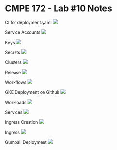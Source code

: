 # CMPE 172 - Lab #10 Notes


CI for deployment.yaml
![](images/updatedeployment.png)

Service Accounts
![](images/serviceaccounts.png)

Keys
![](images/sakey.png)

Secrets
![](images/secrets.png)

Clusters
![](images/clusters.png)

Release
![](images/release.png)

Workflows
![](images/workflows.png)

GKE Deployment on Github
![](images/GKEdeploy.png)

Workloads
![](images/workloads.png)

Services
![](images/services.png)

Ingress Creation
![](images/ingresscreation.png)

Ingress
![](images/ingress.jpeg)

Gumball Deployment
![](images/gumball.jpeg)